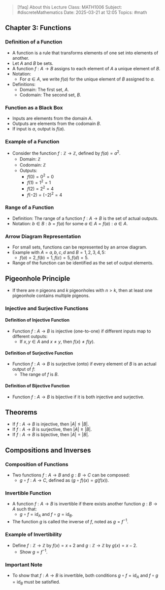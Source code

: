 > [!faq] About this Lecture
> Class: MATH1006
> Subject: #discreteMathematics 
> Date: 2025-03-21 at 12:05
> Topics: #math

## Chapter 3: Functions

### Definition of a Function

- A function is a rule that transforms elements of one set into elements of another.
- Let $A$ and $B$ be sets.
- A function $f : A \rightarrow B$ assigns to each element of $A$ a unique element of $B$.
- Notation:
    - For $a \in A$, we write $f(a)$ for the unique element of $B$ assigned to $a$.
- Definitions:
    - Domain: The first set, $A$.
    - Codomain: The second set, $B$.

### Function as a Black Box

- Inputs are elements from the domain $A$.
- Outputs are elements from the codomain $B$.
- If input is $a$, output is $f(a)$.

### Example of a Function

- Consider the function $f : \mathbb{Z} \rightarrow \mathbb{Z}$, defined by $f(a) = a^2$.
    - Domain: $\mathbb{Z}$
    - Codomain: $\mathbb{Z}$
    - Outputs:
        - $f(0) = 0^2 = 0$
        - $f(1) = 1^2 = 1$
        - $f(2) = 2^2 = 4$
        - $f(-2) = (-2)^2 = 4$

### Range of a Function

- Definition: The range of a function $f : A \rightarrow B$ is the set of actual outputs.
- Notation: ${b \in B : b = f(a) \text{ for some } a \in A} = {f(a) : a \in A}$.

### Arrow Diagram Representation

- For small sets, functions can be represented by an arrow diagram.
- Example with $A = {a, b, c, d}$ and $B = {1, 2, 3, 4, 5}$:
    - $f(a) = 2, f(b) = 1, f(c) = 5, f(d) = 5$.
- Range of the function can be identified as the set of output elements.

## Pigeonhole Principle

- If there are $n$ pigeons and $k$ pigeonholes with $n > k$, then at least one pigeonhole contains multiple pigeons.

### Injective and Surjective Functions
#### Definition of Injective Function

- Function $f : A \rightarrow B$ is injective (one-to-one) if different inputs map to different outputs:
    - If $x, y \in A$ and $x \neq y$, then $f(x) \neq f(y)$.

#### Definition of Surjective Function

- Function $f : A \rightarrow B$ is surjective (onto) if every element of $B$ is an actual output of $f$:
    - The range of $f$ is $B$.

#### Definition of Bijective Function

- Function $f : A \rightarrow B$ is bijective if it is both injective and surjective.

## Theorems

- If $f : A \rightarrow B$ is injective, then $|A| \leq |B|$.
- If $f : A \rightarrow B$ is surjective, then $|A| \geq |B|$.
- If $f : A \rightarrow B$ is bijective, then $|A| = |B|$.

## Compositions and Inverses
### Composition of Functions

- Two functions $f : A \rightarrow B$ and $g : B \rightarrow C$ can be composed:
    - $g \circ f : A \rightarrow C$, defined as $(g \circ f)(x) = g(f(x))$.

### Invertible Function

- A function $f : A \rightarrow B$ is invertible if there exists another function $g : B \rightarrow A$ such that:
    - $g \circ f = \text{id}_A$ and $f \circ g = \text{id}_B$.
- The function $g$ is called the inverse of $f$, noted as $g = f^{-1}$.

### Example of Invertibility

- Define $f : \mathbb{Z} \rightarrow \mathbb{Z}$ by $f(x) = x + 2$ and $g : \mathbb{Z} \rightarrow \mathbb{Z}$ by $g(x) = x - 2$.
    - Show $g = f^{-1}$.

### Important Note

- To show that $f : A \rightarrow B$ is invertible, both conditions $g \circ f = \text{id}_A$ and $f \circ g = \text{id}_B$ must be satisfied.



